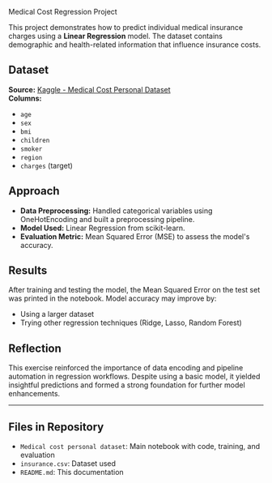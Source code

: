Medical Cost Regression Project

This project demonstrates how to predict individual medical insurance charges using a **Linear Regression** model. The dataset contains demographic and health-related information that influence insurance costs.

## Dataset

**Source:** [Kaggle - Medical Cost Personal Dataset](https://www.kaggle.com/datasets/mirichoi0218/insurance)  
**Columns:**
- `age`
- `sex`
- `bmi`
- `children`
- `smoker`
- `region`
- `charges` (target)

## Approach

- **Data Preprocessing:** Handled categorical variables using OneHotEncoding and built a preprocessing pipeline.
- **Model Used:** Linear Regression from scikit-learn.
- **Evaluation Metric:** Mean Squared Error (MSE) to assess the model's accuracy.

##  Results

After training and testing the model, the Mean Squared Error on the test set was printed in the notebook. Model accuracy may improve by:
- Using a larger dataset
- Trying other regression techniques (Ridge, Lasso, Random Forest)

##  Reflection

This exercise reinforced the importance of data encoding and pipeline automation in regression workflows. Despite using a basic model, it yielded insightful predictions and formed a strong foundation for further model enhancements.

---

## Files in Repository

- `Medical cost personal dataset`: Main notebook with code, training, and evaluation
- `insurance.csv`: Dataset used
- `README.md`: This documentation
